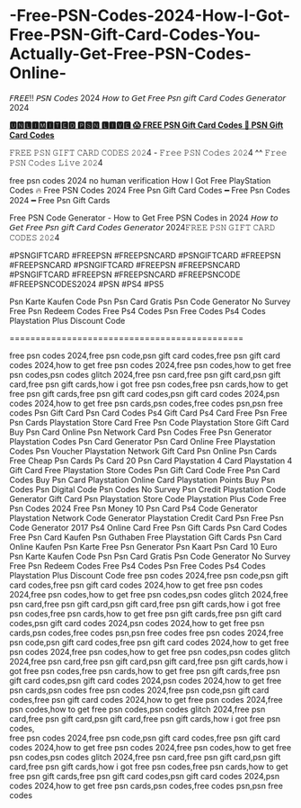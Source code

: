 # -Free-PSN-Codes-2024-How-I-Got-Free-PSN-Gift-Card-Codes-You-Actually-Get-Free-PSN-Codes-Online-

𝘍𝘙𝘌𝘌!! 𝘗𝘚𝘕 𝘊𝘰𝘥𝘦𝘴 2024 𝘏𝘰𝘸 𝘵𝘰 𝘎𝘦𝘵 𝘍𝘳𝘦𝘦 𝘗𝘴𝘯 𝘨𝘪𝘧𝘵 𝘊𝘢𝘳𝘥 𝘊𝘰𝘥𝘦𝘴 𝘎𝘦𝘯𝘦𝘳𝘢𝘵𝘰𝘳 2024

**[🆄🅽🅻🅸🅼🅸🆃🅴🅳 🅿🆂🅽 🅻🅸🆅🅴 😱 FREE PSN Gift Card Codes 🤢 PSN Gift Card Codes](https://usaus.xyz/digitalcodes)**

𝙵𝚁𝙴𝙴 𝙿𝚂𝙽 𝙶𝙸𝙵𝚃 𝙲𝙰𝚁𝙳 𝙲𝙾𝙳𝙴𝚂 𝟸𝟶𝟸4 -  𝙵𝚛𝚎𝚎 𝙿𝚂𝙽 𝙲𝚘𝚍𝚎𝚜 𝟸𝟶𝟸4 ^^ 𝙵𝚛𝚎𝚎 𝙿𝚂𝙽 𝙲𝚘𝚍𝚎𝚜 𝙻𝚒𝚟𝚎 𝟸𝟶𝟸4

free psn codes 2024 no human verification How I Got Free PlayStation Codes 🔥 Free PSN Codes 2024
Free Psn Gift Card Codes ━ Free Psn Codes 2024 ━ Free Psn Gift Cards

Free PSN Code Generator - How to Get Free PSN Codes in 2024
𝘏𝘰𝘸 𝘵𝘰 𝘎𝘦𝘵 𝘍𝘳𝘦𝘦 𝘗𝘴𝘯 𝘨𝘪𝘧𝘵 𝘊𝘢𝘳𝘥 𝘊𝘰𝘥𝘦𝘴 𝘎𝘦𝘯𝘦𝘳𝘢𝘵𝘰𝘳 2024𝙵𝚁𝙴𝙴 𝙿𝚂𝙽 𝙶𝙸𝙵𝚃 𝙲𝙰𝚁𝙳 𝙲𝙾𝙳𝙴𝚂 𝟸𝟶𝟸4

 #PSNGIFTCARD #FREEPSN #FREEPSNCARD
#PSNGIFTCARD #FREEPSN #FREEPSNCARD
#PSNGIFTCARD #FREEPSN #FREEPSNCARD
#PSNGIFTCARD #FREEPSN #FREEPSNCARD #FREEPSNCODE #FREEPSNCODES2024 #PSN #PS4 #PS5

Psn Karte Kaufen
Code Psn
Psn Card Gratis
Psn Code Generator No Survey
Free Psn Redeem Codes
Free Ps4 Codes
Psn Free Codes
Ps4 Codes
Playstation Plus Discount Code


=============================================


free psn codes 2024,free psn code,psn gift card codes,free psn gift card codes 2024,how to get free psn codes 2024,free psn codes,how to get free psn codes,psn codes glitch 2024,free psn card,free psn gift card,psn gift card,free psn gift cards,how i got free psn codes,free psn cards,how to get free psn gift cards,free psn gift card codes,psn gift card codes 2024,psn codes 2024,how to get free psn cards,psn codes,free codes psn,psn free codes
Psn Gift Card
Psn Card Codes
Ps4 Gift Card
Ps4 Card
Free Psn
Free Psn Cards
Playstation Store Card
Free Psn Code
Playstation Store Gift Card
Buy Psn Card Online
Psn Network Card
Psn Codes Free
Psn Generator
Playstation Codes
Psn Card Generator
Psn Card Online
Free Playstation Codes
Psn Voucher
Playstation Network Gift Card
Psn Online
Psn Cards Free
Cheap Psn Cards
Ps Card
20 Psn Card
Playstation 4 Card
Playstation 4 Gift Card
Free Playstation Store Codes
Psn Gift Card Code
Free Psn Card Codes
Buy Psn Card
Playstation Online Card
Playstation Points
Buy Psn Codes
Psn Digital Code
Psn Codes No Survey
Psn Credit
Playstation Code Generator
Gift Card Psn
Playstation Store Code
Playstation Plus Code
Free Psn Codes 2024
Free Psn Money
10 Psn Card
Ps4 Code Generator
Playstation Network Code Generator
Playstation Credit Card
Psn Free
Psn Code Generator 2017
Ps4 Online Card
Free Psn Gift Cards
Psn Card Codes Free
Psn Card Kaufen
Psn Guthaben
Free Playstation Gift Cards
Psn Card Online Kaufen
Psn Karte
Free Psn Generator
Psn Kaart
Psn Card 10 Euro
Psn Karte Kaufen
Code Psn
Psn Card Gratis
Psn Code Generator No Survey
Free Psn Redeem Codes
Free Ps4 Codes
Psn Free Codes
Ps4 Codes
Playstation Plus Discount Code
free psn codes 2024,free psn code,psn gift card codes,free psn gift card codes 2024,how to get free psn codes 2024,free psn codes,how to get free psn codes,psn codes glitch 2024,free psn card,free psn gift card,psn gift card,free psn gift cards,how i got free psn codes,free psn cards,how to get free psn gift cards,free psn gift card codes,psn gift card codes 2024,psn codes 2024,how to get free psn cards,psn codes,free codes psn,psn free codes
free psn codes 2024,free psn code,psn gift card codes,free psn gift card codes 2024,how to get free psn codes 2024,free psn codes,how to get free psn codes,psn codes glitch 2024,free psn card,free psn gift card,psn gift card,free psn gift cards,how i got free psn codes,free psn cards,how to get free psn gift cards,free psn gift card codes,psn gift card codes 2024,psn codes 2024,how to get free psn cards,psn codes
free psn codes 2024,free psn code,psn gift card codes,free psn gift card codes 2024,how to get free psn codes 2024,free psn codes,how to get free psn codes,psn codes glitch 2024,free psn card,free psn gift card,psn gift card,free psn gift cards,how i got free psn codes, 
\
free psn codes 2024,free psn code,psn gift card codes,free psn gift card codes 2024,how to get free psn codes 2024,free psn codes,how to get free psn codes,psn codes glitch 2024,free psn card,free psn gift card,psn gift card,free psn gift cards,how i got free psn codes,free psn cards,how to get free psn gift cards,free psn gift card codes,psn gift card codes 2024,psn codes 2024,how to get free psn cards,psn codes,free codes psn,psn free codes
